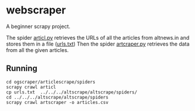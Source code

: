 # webscraper
A beginner scrapy project.

The spider [articl.py](ogscraper/articlescrape/spiders/articl.py) retrieves the URLs of all the articles from altnews.in and stores them in a file ([urls.txt](ogscraper/articlescrape/spiders/urls.txt))
Then the spider [artcraper.py](altscrape/altscrape/spiders/artscraper.py ) retrieves the data from all the given articles.

## Running
```
cd ogscraper/articlescrape/spiders
scrapy crawl articl
cp urls.txt  ../../../altscrape/altscrape/spiders/
cd ../../../altscrape/altscrape/spiders
scrapy crawl artscraper -o articles.csv
```
